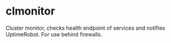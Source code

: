 # clmonitor
Cluster monitor, checks health endpoint of services and notifies UptimeRobot. For use behind firewalls.
